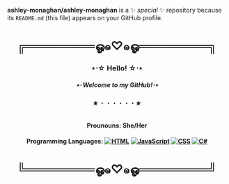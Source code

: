 **ashley-monaghan/ashley-monaghan** is a ✨ _special_ ✨ repository because its `README.md` (this file) appears on your GitHub profile.
<h1 align="center"> ╔════════ஓ๑♡๑ஓ════════╗ </h1>
<h3 align="center"> ⋆⋅☆ Hello! ☆⋅⋆ </h3>
<h5 align="center"> ⋆⋅ Welcome to my GitHub!⋅⋆ </h5>

<h6 align="center"> ★・・・・・・★ </h6>

<h4 align="center"> Prounouns: She/Her </h4>
  <h4 align="center"> Programming Languages:
    <a href="https://github.com/search?q=user%3Aashley-monaghan+language%3Ahtml"><img alt="HTML" src="https://img.shields.io/badge/HTML-E34F26.svg?logo=html5&logoColor=white"></a>
    <a href="https://github.com/search?q=user%3Aashley-monaghan+language%3Ajavascript"><img alt="JavaScript" src="https://img.shields.io/badge/JavaScript-F7DF1E.svg?logo=javascript&logoColor=black"></a> 
    <a href="https://github.com/search?q=user%3Aashley-monaghan+language%3Acss"><img alt="CSS" src="https://img.shields.io/badge/CSS-1572B6.svg?logo=css3&logoColor=white"></a>
    <a href="https://github.com/search?q=user%3Aashley-monaghan+language%3Acsharp"><img alt="C#" src="https://custom-icon-badges.herokuapp.com/badge/C%23-68217A.svg?logo=cs2&logoColor=white"></a>
</h4>
      
<h1 align="center"> ╚════════ஓ๑♡๑ஓ════════╝ </h1> 
